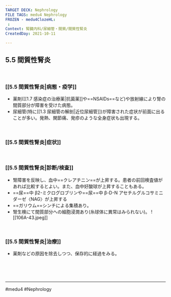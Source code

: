```yaml
---
TARGET DECK: Nephrology
FILE TAGS: medu4 Nephrology
FROZEN - medu4ClozeHL:
 : 
Context: 腎臓内科/尿細管・間質/間質性腎炎
CreatedDay: 2021-10-11

---
```


## 5.5 間質性腎炎

<br>

### [[5.5 間質性腎炎|病態・疫学]]
* 薬剤([[1.7 感染症の治療薬|抗菌薬]]や==NSAIDs==など)や放射線により腎の間質部分が障害を受けた病態。
* 尿細管(特に[[1.3 尿細管の解剖|近位尿細管]])が障害された症状が前面に出ることが多い。発熱、関節痛、発疹のような全身症状も出現する。
<!--ID: 1633959573648-->


<br>

### [[5.5 間質性腎炎|症状]]


<br>

### [[5.5 間質性腎炎|診断/検査]]
* 腎障害を反映し、血中==クレアチニン==が上昇する。患者の前回検査値があれば比較するとよい。また、血中好酸球が上昇することもある。
* ==尿==中 β2-ミクログロブリンや==尿==中 β-D-N アセチルグルコサミニダーゼ〈NAG〉が上昇する
*  ==ガリウム==シンチによる集積あり。 
*  腎生検にて間質部分への細胞浸潤あり(糸球体に異常はみられない)。
![[106A-43.jpeg]]
<!--ID: 1633959573658-->



<br>

### [[5.5 間質性腎炎|治療]]
* 薬剤などの原因を除去しつつ、保存的に経過をみる。


<br><br><br>

---
#medu4 #Nephrology  
